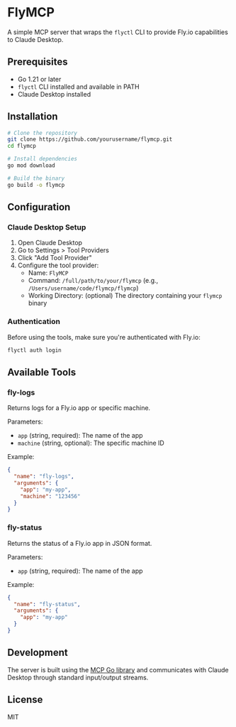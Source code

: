 # FlyMCP

A simple MCP server that wraps the `flyctl` CLI to provide Fly.io capabilities to Claude Desktop.

## Prerequisites

- Go 1.21 or later
- `flyctl` CLI installed and available in PATH
- Claude Desktop installed

## Installation

```bash
# Clone the repository
git clone https://github.com/yourusername/flymcp.git
cd flymcp

# Install dependencies
go mod download

# Build the binary
go build -o flymcp
```

## Configuration

### Claude Desktop Setup

1. Open Claude Desktop
2. Go to Settings > Tool Providers
3. Click "Add Tool Provider"
4. Configure the tool provider:
   - Name: `FlyMCP`
   - Command: `/full/path/to/your/flymcp` (e.g., `/Users/username/code/flymcp/flymcp`)
   - Working Directory: (optional) The directory containing your `flymcp` binary

### Authentication

Before using the tools, make sure you're authenticated with Fly.io:

```bash
flyctl auth login
```

## Available Tools

### fly-logs
Returns logs for a Fly.io app or specific machine.

Parameters:
- `app` (string, required): The name of the app
- `machine` (string, optional): The specific machine ID

Example:
```json
{
  "name": "fly-logs",
  "arguments": {
    "app": "my-app",
    "machine": "123456"
  }
}
```

### fly-status
Returns the status of a Fly.io app in JSON format.

Parameters:
- `app` (string, required): The name of the app

Example:
```json
{
  "name": "fly-status",
  "arguments": {
    "app": "my-app"
  }
}
```

## Development

The server is built using the [MCP Go library](https://github.com/mark3labs/mcp-go) and communicates with Claude Desktop through standard input/output streams.

## License

MIT 